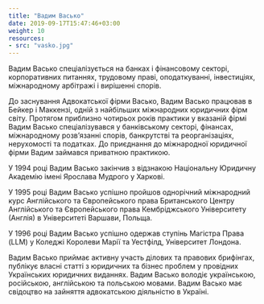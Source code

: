 ```yaml
---
title: "Вадим Васько"
date: 2019-09-17T15:47:46+03:00
weight: 10
resources:
- src: "vasko.jpg"
---
```


Вадим Васько спеціалізується на банках і фінансовому секторі, корпоративних питаннях, трудовому праві, оподаткуванні, інвестиціях, міжнародному арбітражі і вирішенні спорів.

До заснування Адвокатської фірми Васько, Вадим Васько працював в Бейкер і Маккензі, одній з найбільших міжнародних юридичних фірм світу. Протягом приблизно чотирьох років практики у вказаній фірмі Вадим Васько спеціалізувався у банківському секторі, фінансах, міжнародному розв’язанні спорів, банкрутстві та реорганізаціях, нерухомості та податках. До приєднання до міжнародної юридичної фірми Вадим займався приватною практикою.

У 1994 році Вадим Васько закінчив з відзнакою Національну Юридичну Академію імені Ярослава Мудрого у Харкові.

У 1995 році Вадим Васько успішно пройшов однорічний міжнародний курс Англійського та Європейського права Британського Центру Англійського та Європейського права Кембріджського Університету (Англія) в Університеті Варшави, Польща.

У 1996 році Вадим Васько успішно одержав ступінь Магістра Права (LLM) у Коледжі Королеви Марії та Уестфілд, Університет Лондона.

Вадим Васько приймає активну участь ділових та правових брифінгах, публікує власні статті з юридичних та бізнес проблем у провідних Українських юридичних виданнях. Вадим Васько володіє українською, російською, англійською та польською мовами. Вадим Васько має свідоцтво на зайняття адвокатською діяльністю в Україні.
